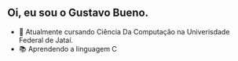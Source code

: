## Oi, eu sou o Gustavo Bueno.


- 📖 Atualmente cursando Ciência Da Computação na Univerisdade Federal de Jataí.
- 📚 Aprendendo a linguagem C
